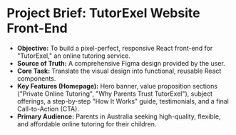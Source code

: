 # Project Brief: TutorExel Website Front-End

- **Objective:** To build a pixel-perfect, responsive React front-end for "TutorExel," an online tutoring service.
- **Source of Truth:** A comprehensive Figma design provided by the user.
- **Core Task:** Translate the visual design into functional, reusable React components.
- **Key Features (Homepage):** Hero banner, value proposition sections ("Private Online Tutoring", "Why Parents Trust TutorExel"), subject offerings, a step-by-step "How It Works" guide, testimonials, and a final Call-to-Action (CTA).
- **Primary Audience:** Parents in Australia seeking high-quality, flexible, and affordable online tutoring for their children.